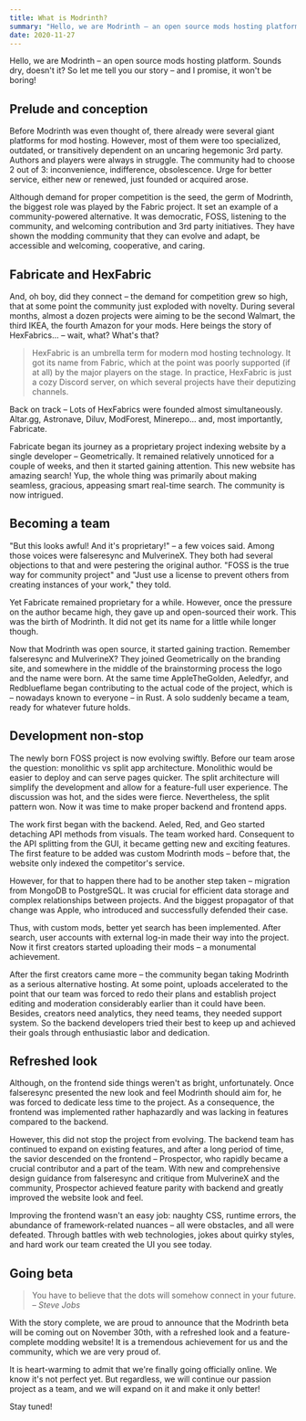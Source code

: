 ```yaml
---
title: What is Modrinth?
summary: "Hello, we are Modrinth – an open source mods hosting platform. Sounds dry, doesn't it? So let me tell you our story – and I promise, it won't be boring!"
date: 2020-11-27
---
```


Hello, we are Modrinth – an open source mods hosting platform. Sounds dry, doesn't it? So let me tell you our story – and I promise, it won't be boring!

## Prelude and conception

Before Modrinth was even thought of, there already were several giant platforms for mod hosting. However, most of them were too specialized, outdated, or transitively dependent on an uncaring hegemonic 3rd party. Authors and players were always in struggle. The community had to choose 2 out of 3: inconvenience, indifference, obsolescence. Urge for better service, either new or renewed, just founded or acquired arose.

Although demand for proper competition is the seed, the germ of Modrinth, the biggest role was played by the Fabric project. It set an example of a community-powered alternative. It was democratic, FOSS, listening to the community, and welcoming contribution and 3rd party initiatives. They have shown the modding community that they can evolve and adapt, be accessible and welcoming, cooperative, and caring.

## Fabricate and HexFabric

And, oh boy, did they connect – the demand for competition grew so high, that at some point the community just exploded with novelty. During several months, almost a dozen projects were aiming to be the second Walmart, the third IKEA, the fourth Amazon for your mods. Here beings the story of HexFabrics... – wait, what? What's that?

> HexFabric is an umbrella term for modern mod hosting technology. It got its name from Fabric, which at the point was poorly supported (if at all) by the major players on the stage. In practice, HexFabric is just a cozy Discord server, on which several projects have their deputizing channels.

Back on track – Lots of HexFabrics were founded almost simultaneously. Altar.gg, Astronave, Diluv, ModForest, Minerepo... and, most importantly, Fabricate.

Fabricate began its journey as a proprietary project indexing website by a single developer – Geometrically. It remained relatively unnoticed for a couple of weeks, and then it started gaining attention. This new website has amazing search! Yup, the whole thing was primarily about making seamless, gracious, appeasing smart real-time search. The community is now intrigued.

## Becoming a team

"But this looks awful! And it's proprietary!" – a few voices said. Among those voices were falseresync and MulverineX. They both had several objections to that and were pestering the original author. "FOSS is the true way for community project" and "Just use a license to prevent others from creating instances of your work," they told.

Yet Fabricate remained proprietary for a while. However, once the pressure on the author became high, they gave up and open-sourced their work. This was the birth of Modrinth. It did not get its name for a little while longer though.

Now that Modrinth was open source, it started gaining traction. Remember falseresync and MulverineX? They joined Geometrically on the branding site, and somewhere in the middle of the brainstorming process the logo and the name were born. At the same time AppleTheGolden, Aeledfyr, and Redblueflame began contributing to the actual code of the project, which is – nowadays known to everyone – in Rust. A solo suddenly became a team, ready for whatever future holds.

## Development non-stop

The newly born FOSS project is now evolving swiftly. Before our team arose the question: monolithic vs split app architecture. Monolithic would be easier to deploy and can serve pages quicker. The split architecture will simplify the development and allow for a feature-full user experience. The discussion was hot, and the sides were fierce. Nevertheless, the split pattern won. Now it was time to make proper backend and frontend apps.

The work first began with the backend. Aeled, Red, and Geo started detaching API methods from visuals. The team worked hard. Consequent to the API splitting from the GUI, it became getting new and exciting features. The first feature to be added was custom Modrinth mods – before that, the website only indexed the competitor's service.

However, for that to happen there had to be another step taken – migration from MongoDB to PostgreSQL. It was crucial for efficient data storage and complex relationships between projects. And the biggest propagator of that change was Apple, who introduced and successfully defended their case.

Thus, with custom mods, better yet search has been implemented. After search, user accounts with external log-in made their way into the project. Now it first creators started uploading their mods – a monumental achievement.

After the first creators came more – the community began taking Modrinth as a serious alternative hosting. At some point, uploads accelerated to the point that our team was forced to redo their plans and establish project editing and moderation considerably earlier than it could have been. Besides, creators need analytics, they need teams, they needed support system. So the backend developers tried their best to keep up and achieved their goals through enthusiastic labor and dedication.

## Refreshed look

Although, on the frontend side things weren't as bright, unfortunately. Once falseresync presented the new look and feel Modrinth should aim for, he was forced to dedicate less time to the project. As a consequence, the frontend was implemented rather haphazardly and was lacking in features compared to the backend.

However, this did not stop the project from evolving. The backend team has continued to expand on existing features, and after a long period of time, the savior descended on the frontend – Prospector, who rapidly became a crucial contributor and a part of the team. With new and comprehensive design guidance from falseresync and critique from MulverineX and the community, Prospector achieved feature parity with backend and greatly improved the website look and feel.

Improving the frontend wasn't an easy job: naughty CSS, runtime errors, the abundance of framework-related nuances – all were obstacles, and all were defeated. Through battles with web technologies, jokes about quirky styles, and hard work our team created the UI you see today.

## Going beta

> You have to believe that the dots will somehow connect in your future. _– Steve Jobs_

With the story complete, we are proud to announce that the Modrinth beta will be coming out on November 30th, with a refreshed look and a feature-complete modding website! It is a tremendous achievement for us and the community, which we are very proud of.

It is heart-warming to admit that we're finally going officially online. We know it's not perfect yet. But regardless, we will continue our passion project as a team, and we will expand on it and make it only better!

Stay tuned!
